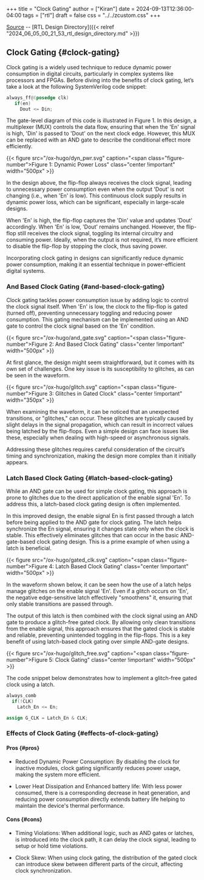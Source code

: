 +++
title = "Clock Gating"
author = ["Kiran"]
date = 2024-09-13T12:36:00-04:00
tags = ["rtl"]
draft = false
css = "../../zcustom.css"
+++

[Source](https://github.com/24x7fpga/RTL/tree/master/rtl_designs/clk_gating) -- [RTL Design Directory]({{< relref "2024_06_05_00_21_53_rtl_design_directory.md" >}})


## Clock Gating {#clock-gating}

Clock gating is a widely used technique to reduce dynamic power consumption in digital circuits, particularly in complex systems like processors and FPGAs. Before diving into the benefits of clock gating, let’s take a look at the following SystemVerilog code snippet:

```verilog
always_ff@(posedge clk)
   if(en)
     Dout <= Din;
```

The gate-level diagram of this code is illustrated in Figure 1. In this design, a multiplexer (MUX) controls the data flow, ensuring that when the 'En' signal is high, 'Din' is passed to 'Dout' on the next clock edge. However, this MUX can be replaced with an AND gate to describe the conditional effect more efficiently.

{{< figure src="/ox-hugo/dyn_pwr.svg" caption="<span class=\"figure-number\">Figure 1: </span>Dynamic Power Loss" class="center !important" width="500px" >}}

In the design above, the flip-flop always receives the clock signal, leading to unnecessary power consumption even when the output 'Dout' is not changing (i.e., when 'En' is low). This continuous clock supply results in dynamic power loss, which can be significant, especially in large-scale designs.

When 'En' is high, the flip-flop captures the 'Din' value and updates 'Dout' accordingly. When 'En' is low, 'Dout' remains unchanged. However, the flip-flop still receives the clock signal, toggling its internal circuitry and consuming power. Ideally, when the output is not required, it’s more efficient to disable the flip-flop by stopping the clock, thus saving power.

Incorporating clock gating in designs can significantly reduce dynamic power consumption, making it an essential technique in power-efficient digital systems.


### And Based Clock Gating {#and-based-clock-gating}

Clock gating tackles power consumption issue by adding logic to control the clock signal itself. When 'En' is low, the clock to the flip-flop is gated (turned off), preventing unnecessary toggling and reducing power consumption. This gating mechanism can be implemented using an AND gate to control the clock signal based on the 'En' condition.

{{< figure src="/ox-hugo/and_gate.svg" caption="<span class=\"figure-number\">Figure 2: </span>And Based Clock Gating" class="center !important" width="500px" >}}

At first glance, the design might seem straightforward, but it comes with its own set of challenges. One key issue is its susceptibility to glitches, as can be seen in the waveform.

{{< figure src="/ox-hugo/glitch.svg" caption="<span class=\"figure-number\">Figure 3: </span>Glitches in Gated Clock" class="center !important" width="350px" >}}

When examining the waveform, it can be noticed that an unexpected transitions, or "glitches," can occur. These glitches are typically caused by slight delays in the signal propagation, which can result in incorrect values being latched by the flip-flops. Even a simple design can face issues like these, especially when dealing with high-speed or asynchronous signals.

Addressing these glitches requires careful consideration of the circuit’s timing and synchronization, making the design more complex than it initially appears.


### Latch Based Clock Gating {#latch-based-clock-gating}

While an AND gate can be used for simple clock gating, this approach is prone to glitches due to the direct application of the enable signal 'En'. To address this, a latch-based clock gating design is often implemented.

In this improved design, the enable signal En is first passed through a latch before being applied to the AND gate for clock gating. The latch helps synchronize the En signal, ensuring it changes state only when the clock is stable. This effectively eliminates glitches that can occur in the basic AND-gate-based clock gating design. This is a prime example of when using a latch is beneficial.

{{< figure src="/ox-hugo/gated_clk.svg" caption="<span class=\"figure-number\">Figure 4: </span>Latch Based Clock Gating" class="center !important" width="500px" >}}

In the waveform shown below, it can be seen how the use of a latch helps manage glitches on the enable signal 'En'. Even if a glitch occurs on 'En', the negative edge-sensitive latch effectively "smoothens" it, ensuring that only stable transitions are passed through.

The output of this latch is then combined with the clock signal using an AND gate to produce a glitch-free gated clock. By allowing only clean transitions from the enable signal, this approach ensures that the gated clock is stable and reliable, preventing unintended toggling in the flip-flops. This is a key benefit of using latch-based clock gating over simple AND-gate designs.

{{< figure src="/ox-hugo/glitch_free.svg" caption="<span class=\"figure-number\">Figure 5: </span>Clock Gating" class="center !important" width="500px" >}}

The code snippet below demonstrates how to implement a glitch-free gated clock using a latch.

```verilog
always_comb
  if(!CLK)
    Latch_En <= En;

assign G_CLK = Latch_En & CLK;
```


### Effects of Clock Gating {#effects-of-clock-gating}


#### Pros {#pros}

-   Reduced Dynamic Power Consumption: By disabling the clock for inactive modules, clock gating significantly reduces power usage, making the system more efficient.

-   Lower Heat Dissipation and Enhanced battery life: With less power consumed, there is a corresponding decrease in heat generation, and reducing power consumption directly extends battery life helping to maintain the device's thermal performance.


#### Cons {#cons}

-   Timing Violations: When additional logic, such as AND gates or latches, is introduced into the clock path, it can delay the clock signal, leading to setup or hold time violations.

-   Clock Skew: When using clock gating, the distribution of the gated clock can introduce skew between different parts of the circuit, affecting clock synchronization.
